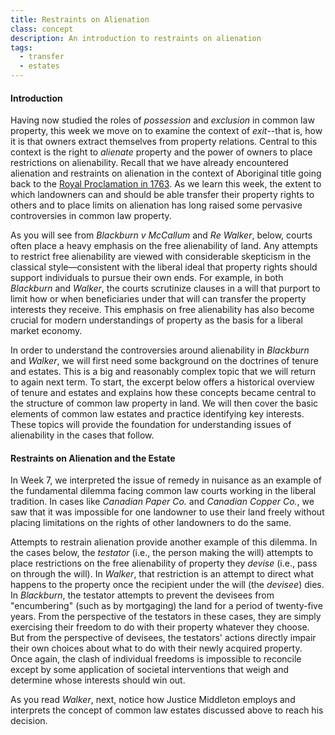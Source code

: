```yaml
---
title: Restraints on Alienation
class: concept
description: An introduction to restraints on alienation
tags:
  - transfer
  - estates
---
```


#### Introduction ####

Having now studied the roles of *possession* and *exclusion* in common law property, this week we move on to examine the context of *exit*--that is, how it is that owners extract themselves from property relations. Central to this context is the right to *alienate* property and the power of owners to place restrictions on alienability. Recall that we have already encountered alienation and restraints on alienation in the context of Aboriginal title going back to the [Royal Proclamation in 1763](../week5/#Royal%20Proclamation). As we learn this week, the extent to which landowners can and should be able transfer their property rights to others and to place limits on alienation has long raised some pervasive controversies in common law property.

As you will see from *Blackburn v McCallum* and *Re Walker*, below, courts often place a heavy emphasis on the free alienability of land. Any attempts to restrict free alienability are viewed with considerable skepticism in the classical style—consistent with the liberal ideal that property rights should support individuals to pursue their own ends. For example, in both *Blackburn* and *Walker*, the courts scrutinize clauses in a will that purport to limit how or when beneficiaries under that will can transfer the property interests they receive. This emphasis on free alienability has also become crucial for modern understandings of property as the basis for a liberal market economy. 

In order to understand the controversies around alienability in *Blackburn* and *Walker*, we will first need some background on the doctrines of tenure and estates. This is a big and reasonably complex topic that we will return to again next term. To start, the excerpt below offers a historical overview of tenure and estates and explains how these concepts became central to the structure of common law property in land. We will then cover the basic elements of common law estates and practice identifying key interests. These topics will provide the foundation for understanding issues of alienability in the cases that follow.  

#### Restraints on Alienation and the Estate ####

In Week 7, we interpreted the issue of remedy in nuisance as an example of the fundamental dilemma facing common law courts working in the liberal tradition. In cases like *Canadian Paper Co.* and *Canadian Copper Co.*, we saw that it was impossible for one landowner to use their land freely without placing limitations on the rights of other landowners to do the same. 

Attempts to restrain alienation provide another example of this dilemma. In the cases below, the *testator* (i.e., the person making the will) attempts to place restrictions on the free alienability of property they *devise* (i.e., pass on through the will). In *Walker*, that restriction is an attempt to direct what happens to the property once the recipient under the will (the *devisee*) dies. In *Blackburn*, the testator attempts to prevent the devisees from "encumbering" (such as by mortgaging) the land for a period of twenty-five years. From the perspective of the testators in these cases, they are simply exercising their freedom to do with their property whatever they choose. But from the perspective of devisees, the testators' actions directly impair their own choices about what to do with their newly acquired property. Once again, the clash of individual freedoms is impossible to reconcile except by some application of societal interventions that weigh and determine whose interests should win out. 

As you read *Walker*, next, notice how Justice Middleton employs and interprets the concept of common law estates discussed above to reach his decision. 
